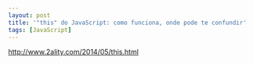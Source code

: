 ```yaml
---
layout: post
title: '"this" do JavaScript: como funciona, onde pode te confundir'
tags: [JavaScript]
---
```


<http://www.2ality.com/2014/05/this.html>
